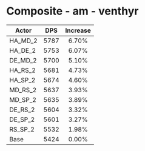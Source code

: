 # Composite - am - venthyr
| Actor | DPS | Increase |
|---|:---:|:---:|
|HA_MD_2|5787|6.70%|
|HA_DE_2|5753|6.07%|
|DE_MD_2|5700|5.10%|
|HA_RS_2|5681|4.73%|
|HA_SP_2|5674|4.60%|
|MD_RS_2|5637|3.93%|
|MD_SP_2|5635|3.89%|
|DE_RS_2|5604|3.32%|
|DE_SP_2|5601|3.27%|
|RS_SP_2|5532|1.98%|
|Base|5424|0.00%|
